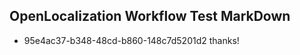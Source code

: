 ## OpenLocalization Workflow Test MarkDown
* 95e4ac37-b348-48cd-b860-148c7d5201d2 thanks!

<!--HONumber=Jul16_HO2-->


